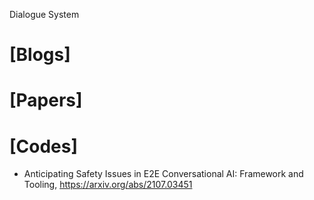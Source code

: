 Dialogue System

# [Blogs]


# [Papers]

# [Codes]
+ Anticipating Safety Issues in E2E Conversational AI: Framework and Tooling, https://arxiv.org/abs/2107.03451

